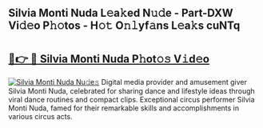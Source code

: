 ## Silvia Monti Nuda L𝚎a𝚔ed N𝚞𝚍e - Part-DXW Vi𝚍𝚎o P𝚑𝚘tos - H𝚘𝚝 O𝚗𝚕yf𝚊ns L𝚎a𝚔s cuNTq

# <h2><a href="http://kf0fweg.oniu.top/?m=Silvia+Monti+Nuda">🔗👉 🔴 Silvia Monti Nuda P𝚑ot𝚘𝚜 V𝚒d𝚎o</a></h2>

[![Silvia Monti Nuda Nu𝚍e𝚜](https://i.imgur.com/0qMVB7G.gif)](http://kf0fweg.oniu.top/?m=Silvia+Monti+Nuda)
Digital media provider and amusement giver Silvia Monti Nuda, celebrated for sharing dance and lifestyle ideas through viral dance routines and compact clips. Exceptional circus performer Silvia Monti Nuda, famed for their remarkable skills and accomplishments in various circus acts.  
